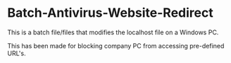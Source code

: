 # Batch-Antivirus-Website-Redirect
This is a batch file/files that modifies the localhost file on a Windows PC.

This has been made for blocking company PC from accessing pre-defined URL's. 
